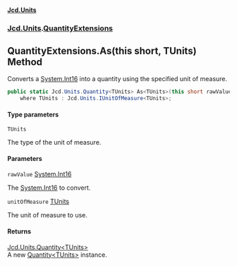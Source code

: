 #### [Jcd.Units](index.md 'index')
### [Jcd.Units](Jcd.Units.md 'Jcd.Units').[QuantityExtensions](Jcd.Units.QuantityExtensions.md 'Jcd.Units.QuantityExtensions')

## QuantityExtensions.As<TUnits>(this short, TUnits) Method

Converts a [System.Int16](https://docs.microsoft.com/en-us/dotnet/api/System.Int16 'System.Int16') into a quantity using the specified unit of measure.

```csharp
public static Jcd.Units.Quantity<TUnits> As<TUnits>(this short rawValue, TUnits unitOfMeasure)
    where TUnits : Jcd.Units.IUnitOfMeasure<TUnits>;
```
#### Type parameters

<a name='Jcd.Units.QuantityExtensions.As_TUnits_(thisshort,TUnits).TUnits'></a>

`TUnits`

The type of the unit of measure.
#### Parameters

<a name='Jcd.Units.QuantityExtensions.As_TUnits_(thisshort,TUnits).rawValue'></a>

`rawValue` [System.Int16](https://docs.microsoft.com/en-us/dotnet/api/System.Int16 'System.Int16')

The [System.Int16](https://docs.microsoft.com/en-us/dotnet/api/System.Int16 'System.Int16') to convert.

<a name='Jcd.Units.QuantityExtensions.As_TUnits_(thisshort,TUnits).unitOfMeasure'></a>

`unitOfMeasure` [TUnits](Jcd.Units.QuantityExtensions.As_TUnits_(thisshort,TUnits).md#Jcd.Units.QuantityExtensions.As_TUnits_(thisshort,TUnits).TUnits 'Jcd.Units.QuantityExtensions.As<TUnits>(this short, TUnits).TUnits')

The unit of measure to use.

#### Returns
[Jcd.Units.Quantity&lt;](Jcd.Units.Quantity_TUnits_.md 'Jcd.Units.Quantity<TUnits>')[TUnits](Jcd.Units.QuantityExtensions.As_TUnits_(thisshort,TUnits).md#Jcd.Units.QuantityExtensions.As_TUnits_(thisshort,TUnits).TUnits 'Jcd.Units.QuantityExtensions.As<TUnits>(this short, TUnits).TUnits')[&gt;](Jcd.Units.Quantity_TUnits_.md 'Jcd.Units.Quantity<TUnits>')  
A new [Quantity&lt;TUnits&gt;](Jcd.Units.Quantity_TUnits_.md 'Jcd.Units.Quantity<TUnits>') instance.